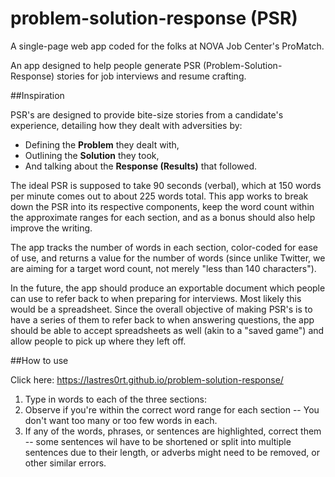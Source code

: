 # problem-solution-response (PSR)
A single-page web app coded for the folks at NOVA Job Center's ProMatch.

An app designed to help people generate PSR (Problem-Solution-Response) stories for job interviews and resume crafting.

##Inspiration

PSR's are designed to provide bite-size stories from a candidate's experience, detailing how they dealt with adversities by:

* Defining the **Problem** they dealt with,
* Outlining the **Solution** they took,
* And talking about the **Response (Results)** that followed.

The ideal PSR is supposed to take 90 seconds (verbal), which at 150 words per minute comes out to about 225 words total. This app works to break down the PSR into its respective components, keep the word count within the approximate ranges for each section, and as a bonus should also help improve the writing.

The app tracks the number of words in each section, color-coded for ease of use, and returns a value for the number of words (since unlike Twitter, we are aiming for a target word count, not merely "less than 140 characters").

In the future, the app should produce an exportable document which people can use to refer back to when preparing for interviews. Most likely this would be a spreadsheet. Since the overall objective of making PSR's is to have a series of them to refer back to when answering questions, the app should be able to accept spreadsheets as well (akin to a "saved game") and allow people to pick up where they left off.

##How to use

Click here: https://lastres0rt.github.io/problem-solution-response/

1. Type in words to each of the three sections:
2. Observe if you're within the correct word range for each section -- You don't want too many or too few words in each.
3. If any of the words, phrases, or sentences are highlighted, correct them -- some sentences wil have to be shortened or split into multiple sentences due to their length, or adverbs might need to be removed, or other similar errors.
